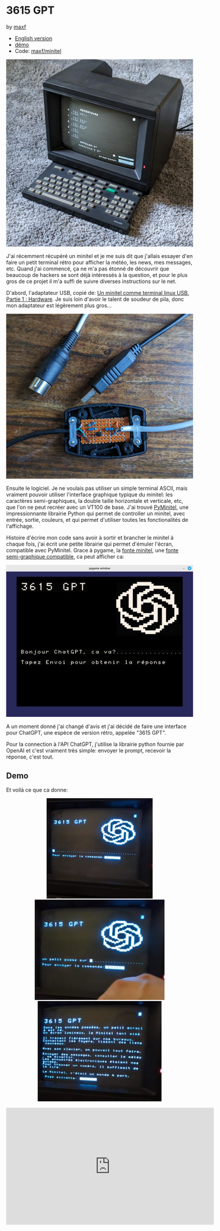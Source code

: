 # 3615 GPT

by [maxf](https://github.com/maxf/)

- [English version](index.en.md)
- [démo](#demo)
- Code: [maxf/minitel](https://github.com/maxf/minitel)


<p align="center"><img src="./minitel.jpg" width="600" alt="photo d'un minitel"/></p>

J'ai récemment récupéré un minitel et je me suis dit que j'allais essayer d'en
faire un petit terminal rétro pour afficher la météo, les news, mes messages,
etc. Quand j'ai commencé, ça ne m'a pas étonné de découvrir que beaucoup de
hackers se sont déjà intéressés à la question, et pour le plus gros de ce projet
il m'a suffi de suivre diverses instructions sur le net.

D'abord, l'adaptateur USB, copié de: [Un minitel comme terminal linux
USB. Partie 1 : Hardware](https://pila.fr/wordpress/?p=361). Je suis loin
d'avoir le talent de soudeur de pila, donc mon adaptateur est légèrement plus
gros...


<p align="center"><img src="./cable.jpg" width="600" alt="photo d'un cable usb-minitel"/></p>


Ensuite le logiciel. Je ne voulais pas utiliser un simple terminal ASCII, mais
vraiment pouvoir utiliser l'interface graphique typique du minitel: les
caractères semi-graphiques, la double taille horizontale et verticale, etc, que
l'on ne peut recréer avec un VT100 de base. J'ai trouvé
[PyMinitel](https://github.com/Zigazou/PyMinitel), une impressionnante librairie
Python qui permet de controller un minitel, avec entrée, sortie, couleurs, et
qui permet d'utiliser toutes les fonctionalités de l'affichage.

Histoire d'écrire mon code sans avoir à sortir et brancher le minitel à chaque
fois, j'ai écrit une petite librairie qui permet d'émuler l'écran, compatible
avec PyMinitel.  Grace à pygame, la [fonte minitel](https://github.com/Zigazou/Minitel-Canvas), une [fonte
semi-graphique compatible](https://github.com/dokutan/legacy_computing-font), ca peut afficher ca:


<p align="center"><img src="./emulator.png" width="600" alt="capture d'écran de l'émulateur"/></p>

A un moment donné j'ai changé d'avis et j'ai décidé de faire une interface pour ChatGPT, une espèce de version rétro, appelée "3615 GPT".

Pour la connection à l'API ChatGPT, j'utilise la librairie python fournie par
OpenAI et c'est vraiment très simple: envoyer le prompt, recevoir la réponse, c'est tout.

## Demo

Et voilà ce que ca donne:

<p align="center">
    <a href="./ecran0.png"><img src="./ecran0.png" height="270" alt="capture d'écran de l'émulateur"/></a>
    <a href="./ecran1.png"><img src="./ecran1.png" height="270" alt="capture d'écran de l'émulateur"/></a>
    <a href="./ecran2.png"><img src="./ecran2.png" height="270" alt="capture d'écran de l'émulateur"/></a>
</p>


<p align="center"><iframe width="560" height="315" src="https://www.youtube.com/embed/bjgSRb4fNNs" title="YouTube video player" frameborder="0" allow="accelerometer; autoplay; clipboard-write; encrypted-media; gyroscope; picture-in-picture; web-share" allowfullscreen></iframe></p>
